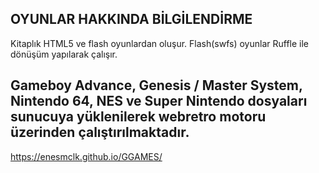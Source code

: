 OYUNLAR HAKKINDA BİLGİLENDİRME
---
Kitaplık HTML5 ve flash oyunlardan oluşur. Flash(swfs) oyunlar Ruffle ile dönüşüm yapılarak çalışır.

Gameboy Advance, Genesis / Master System, Nintendo 64, NES ve Super Nintendo dosyaları sunucuya yüklenilerek webretro motoru üzerinden çalıştırılmaktadır.
---
https://enesmclk.github.io/GGAMES/
